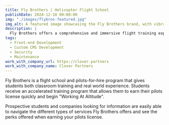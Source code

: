 ```yaml
---
title: Fly Brothers | Helicopter Flight School
publishDate: 2024-12-10 00:00:00
img: "./images/flybros-featured.jpg"
img_alt: A featured image showcasing the Fly Brothers brand, with vibrant colors symbolizing the dynamic and high-energy nature of helicopter flight training.
description: |
  Fly Brothers offers a comprehensive and immersive flight training experience, combining classroom instruction with hands-on practice. With a focus on efficiency and excellence, the program equips aspiring pilots with the skills and certifications needed to soar into their aviation careers. Whether you're a student aiming to earn your pilot's license or a company seeking professional flight services, Fly Brothers delivers expertise and reliability at every altitude.
tags:
  - Front-end Development
  - Custom CMS Development
  - Security
  - Maintenance
work_with_company_url: https://clover.partners
work_with_company_name: Clover Partners
---
```


Fly Brothers is a flight school and pilots-for-hire program that gives students both classroom training and real world experience. Students receive an accelerated training program that allows them to earn their pilots license quickly and begin "Working At Altitude".

Prospective students and companies looking for information are easily able to navigate the different types of services Fly Brothers offers and see the perks offered when earning your pilots license.
